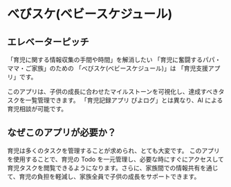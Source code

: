 # べびスケ(ベビースケジュール)

## エレベーターピッチ

「育児に関する情報収集の手間や時間」を解消したい
「育児に奮闘するパパ・ママ・ご家族」のための
「べびスケ(ベビースケジュール)」は
「育児支援アプリ」です。

このアプリは、子供の成長に合わせたマイルストーンを可視化し、達成すべきタスクを一覧管理できます。
「育児記録アプリ ぴよログ」とは異なり、AI による育児相談が可能です。

## なぜこのアプリが必要か？

育児は多くのタスクを管理することが求められ、とても大変です。
このアプリを使用することで、育児の Todo を一元管理し、必要な時にすぐにアクセスして育児タスクを閲覧できるようになります。さらに、家族間での情報共有を通じて、育児の負担を軽減し、家族全員で子供の成長をサポートできます。
